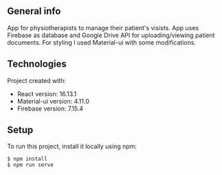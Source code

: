 ## General info
App for physiotherapists to manage their patient's visists.
App uses Firebase as database and Google Drive API for uploading/viewing patient documents. For styling I used Material-ui with some modifications.

## Technologies
Project created with:
* React version: 16.13.1
* Material-ui version: 4.11.0
* Firebase version: 7.15.4

## Setup
To run this project, install it locally using npm:

```
$ npm install
$ npm run serve
```
